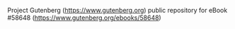 Project Gutenberg (https://www.gutenberg.org) public repository for
eBook #58648 (https://www.gutenberg.org/ebooks/58648)
